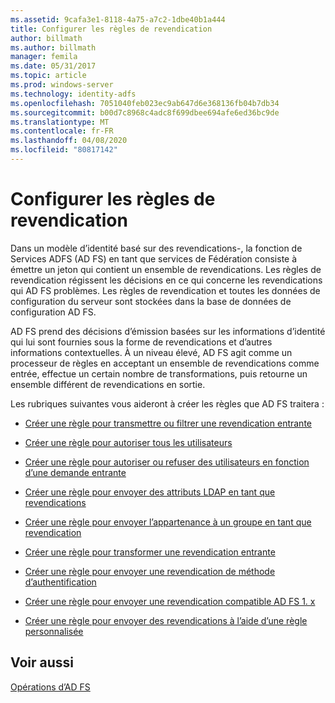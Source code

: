 ```yaml
---
ms.assetid: 9cafa3e1-8118-4a75-a7c2-1dbe40b1a444
title: Configurer les règles de revendication
author: billmath
ms.author: billmath
manager: femila
ms.date: 05/31/2017
ms.topic: article
ms.prod: windows-server
ms.technology: identity-adfs
ms.openlocfilehash: 7051040feb023ec9ab647d6e368136fb04b7db34
ms.sourcegitcommit: b00d7c8968c4adc8f699dbee694afe6ed36bc9de
ms.translationtype: MT
ms.contentlocale: fr-FR
ms.lasthandoff: 04/08/2020
ms.locfileid: "80817142"
---
```

# <a name="configure-claim-rules"></a>Configurer les règles de revendication

Dans un modèle d’identité basé sur des revendications\-, la fonction de Services ADFS \(AD FS\) en tant que services de Fédération consiste à émettre un jeton qui contient un ensemble de revendications. Les règles de revendication régissent les décisions en ce qui concerne les revendications qui AD FS problèmes. Les règles de revendication et toutes les données de configuration du serveur sont stockées dans la base de données de configuration AD FS.  
  
AD FS prend des décisions d’émission basées sur les informations d’identité qui lui sont fournies sous la forme de revendications et d’autres informations contextuelles. À un niveau élevé, AD FS agit comme un processeur de règles en acceptant un ensemble de revendications comme entrée, effectue un certain nombre de transformations, puis retourne un ensemble différent de revendications en sortie. 

Les rubriques suivantes vous aideront à créer les règles que AD FS traitera : 
  
-   [Créer une règle pour transmettre ou filtrer une revendication entrante](Create-a-Rule-to-Pass-Through-or-Filter-an-Incoming-Claim.md)  
  
-   [Créer une règle pour autoriser tous les utilisateurs](Create-a-Rule-to-Permit-All-Users.md)  
  
-   [Créer une règle pour autoriser ou refuser des utilisateurs en fonction d’une demande entrante](Create-a-Rule-to-Permit-or-Deny-Users-Based-on-an-Incoming-Claim.md)  
  
-   [Créer une règle pour envoyer des attributs LDAP en tant que revendications](Create-a-Rule-to-Send-LDAP-Attributes-as-Claims.md)  
  
-   [Créer une règle pour envoyer l’appartenance à un groupe en tant que revendication](Create-a-Rule-to-Send-Group-Membership-as-a-Claim.md)  
  
-   [Créer une règle pour transformer une revendication entrante](Create-a-Rule-to-Transform-an-Incoming-Claim.md)  
  
-   [Créer une règle pour envoyer une revendication de méthode d’authentification](Create-a-Rule-to-Send-an-Authentication-Method-Claim.md) 
-   [Créer une règle pour envoyer une revendication compatible AD FS 1. x](Create-a-Rule-to-Send-an-AD-FS-1x-Compatible-Claim.md) 
  
-   [Créer une règle pour envoyer des revendications à l’aide d’une règle personnalisée](Create-a-Rule-to-Send-Claims-Using-a-Custom-Rule.md)  

## <a name="see-also"></a>Voir aussi  
[Opérations d’AD FS](../../ad-fs/AD-FS-2016-Operations.md) 
